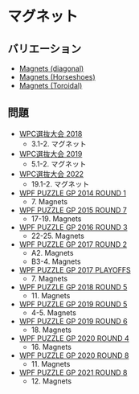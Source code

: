 # マグネット

## バリエーション
- [Magnets (diagonal)](magnets_diagonal.md)
- [Magnets (Horseshoes)](magnets_horseshoes.md)
- [Magnets (Toroidal)](magnets_toroidal.md)

## 問題
- [WPC選抜大会 2018](../questions/jwpc2018.md)
	- 3.1-2. マグネット
- [WPC選抜大会 2019](../questions/jwpc2019.md)
	- 5.1-2. マグネット
- [WPC選抜大会 2022](../questions/jwpc2022.md)
	- 19.1-2. マグネット
- [WPF PUZZLE GP 2014 ROUND 1](../questions/wpfpgp2014_1.md)
	- 7\. Magnets
- [WPF PUZZLE GP 2015 ROUND 7](../questions/wpfpgp2015_7.md)
	- 17-19. Magnets
- [WPF PUZZLE GP 2016 ROUND 3](../questions/wpfpgp2016_3.md)
	- 22-25. Magnets
- [WPF PUZZLE GP 2017 ROUND 2](../questions/wpfpgp2017_2.md)
	- A2. Magnets
	- B3-4. Magnets
- [WPF PUZZLE GP 2017 PLAYOFFS](../questions/wpfpgp2017_po.md)
	- 7\. Magnets
- [WPF PUZZLE GP 2018 ROUND 5](../questions/wpfpgp2018_5.md)
	- 11\. Magnets
- [WPF PUZZLE GP 2019 ROUND 5](../questions/wpfpgp2019_5.md)
	- 4-5. Magnets
- [WPF PUZZLE GP 2019 ROUND 6](../questions/wpfpgp2019_6.md)
	- 18\. Magnets
- [WPF PUZZLE GP 2020 ROUND 4](../questions/wpfpgp2020_4.md)
	- 16\. Magnets
- [WPF PUZZLE GP 2020 ROUND 8](../questions/wpfpgp2020_8.md)
	- 11\. Magnets
- [WPF PUZZLE GP 2021 ROUND 8](../questions/wpfpgp2021_8.md)
	- 12\. Magnets
